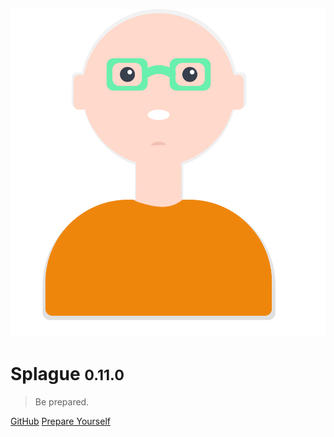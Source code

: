 ![logo](header.svg)

# Splague <small>0.11.0</small>

> Be prepared.

[GitHub](https://github.com/alexlee-dev/splague)
[Prepare Yourself](#splague)